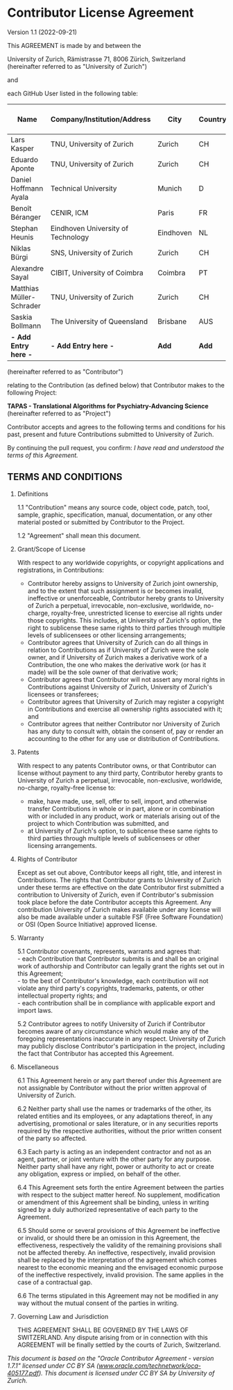 Contributor License Agreement
=============================
Version 1.1 (2022-09-21)

This AGREEMENT is made by and between the 

University of Zurich, Rämistrasse 71, 8006 Zürich, Switzerland   
(hereinafter referred to as "University of Zurich")

and 

each GitHub User listed in the following table:  

Name                     | Company/Institution/Address        | City      | Country | E-Mail/GitHub Username | CLA version accepted
------------------------ | ---------------------------------- | --------- | ------- | ---------------------- | ------------------
Lars Kasper              | TNU, University of Zurich          | Zurich    | CH      | mrikasper              | 1.0
Eduardo Aponte           | TNU, University of Zurich          | Zurich    | CH      | tnutapas               | 1.0
Daniel Hoffmann Ayala    | Technical University               | Munich    | D       | DanielHoffmannAyala    | 1.0
Benoît Béranger          | CENIR, ICM                         | Paris     | FR      | benoitberanger         | 1.0
Stephan Heunis           | Eindhoven University of Technology | Eindhoven | NL      | jsheunis               | 1.0
Niklas Bürgi             | SNS, University of Zurich          | Zurich    | CH      | nbuergi                | 1.0
Alexandre Sayal          | CIBIT, University of Coimbra       | Coimbra   | PT      | alexsayal              | 1.0
Matthias Müller-Schrader | TNU, University of Zurich          | Zurich    | CH      | mms-neuro              | 1.1
Saskia Bollmann          | The University of Queensland       | Brisbane  | AUS     | SaskiaBollmann         | 1.1
**- Add Entry here -**   | **- Add Entry here -**             | **Add**   | **Add** | **Add**                | 1.1

(hereinafter referred to as "Contributor")

relating to the Contribution (as defined below) that Contributor makes to the following Project: 

**TAPAS - Translational Algorithms for Psychiatry-Advancing Science**  
(hereinafter referred to as "Project")

Contributor accepts and agrees to the following terms and conditions for his past, present and future Contributions submitted to University of Zurich.

By continuing the pull request, you confirm:
*I have read and understood the terms of this Agreement.*


TERMS AND CONDITIONS
--------------------

1.  Definitions

    1.1 "Contribution" means any source code, object code, patch, tool, sample, graphic, specification, manual, documentation, or any other material posted or submitted by Contributor to the Project.

    1.2 "Agreement" shall mean this document.

2.  Grant/Scope of License  

    With respect to any worldwide copyrights, or copyright applications and registrations, in Contributions:
    - Contributor hereby assigns to University of Zurich joint ownership, and to the extent that such assignment is or becomes invalid, ineffective or unenforceable, Contributor hereby grants to University of Zurich a perpetual, irrevocable, non-exclusive, worldwide, no-charge, royalty-free, unrestricted license to exercise all rights under those copyrights. This includes, at University of Zurich's option, the right to sublicense these same rights to third parties through multiple levels of sublicensees or other licensing arrangements;
    - Contributor agrees that University of Zurich can do all things in relation to Contributions as if University of Zurich were the sole owner, and if University of Zurich makes a derivative work of a Contribution, the one who makes the derivative work (or has it made) will be the sole owner of that derivative work;
    - Contributor agrees that Contributor will not assert any moral rights in Contributions against University of Zurich, University of Zurich's licensees or transferees;
    - Contributor agrees that University of Zurich may register a copyright in Contributions and exercise all ownership rights associated with it; and
    - Contributor agrees that neither Contributor nor University of Zurich has any duty to consult with, obtain the consent of, pay or render an accounting to the other for any use or distribution of Contributions.

3.  Patents

    With respect to any patents Contributor owns, or that Contributor can license without payment to any third party, Contributor hereby grants to University of Zurich a perpetual, irrevocable, non-exclusive, worldwide, no-charge, royalty-free license to:
    - make, have made, use, sell, offer to sell, import, and otherwise transfer Contributions in whole or in part, alone or in combination with or included in any product, work or materials arising out of the project to which Contribution was submitted, and
    - at University of Zurich's option, to sublicense these same rights to third parties through multiple levels of sublicensees or other licensing arrangements.

4.  Rights of Contributor

    Except as set out above, Contributor keeps all right, title, and interest in Contributions. The rights that Contributor grants to University of Zurich under these terms are effective on the date Contributor first submitted a contribution to University of Zurich, even if Contributor's submission took place before the date Contributor accepts this Agreement. Any contribution University of Zurich makes available under any license will also be made available under a suitable FSF (Free Software Foundation) or OSI (Open Source Initiative) approved license.

5.  Warranty

    5.1 Contributor covenants, represents, warrants and agrees that:  
        -  each Contribution that Contributor submits is and shall be an original work of authorship and Contributor can legally grant the rights set out in this Agreement;  
        -  to the best of Contributor's knowledge, each contribution will not violate any third party's copyrights, trademarks, patents, or other intellectual property rights; and  
        -  each contribution shall be in compliance with applicable export and import laws.

    5.2 Contributor agrees to notify University of Zurich if Contributor becomes aware of any circumstance which would make any of the foregoing representations inaccurate in any respect. University of Zurich may publicly disclose Contributor's participation in the project, including the fact that Contributor has accepted this Agreement. 

6.  Miscellaneous

    6.1 This Agreement herein or any part thereof under this Agreement are not assignable by Contributor without the prior written approval of University of Zurich.

    6.2 Neither party shall use the names or trademarks of the other, its related entities and its employees, or any adaptations thereof, in any advertising, promotional or sales literature, or in any securities reports required by the respective authorities, without the prior written consent of the party so affected.

    6.3 Each party is acting as an independent contractor and not as an agent, partner, or joint venture with the other party for any purpose. Neither party shall have any right, power or authority to act or create any obligation, express or implied, on behalf of the other.

    6.4 This Agreement sets forth the entire Agreement between the parties with respect to the subject matter hereof. No supplement, modification or amendment of this Agreement shall be binding, unless in writing signed by a duly authorized representative of each party to the Agreement.

    6.5 Should some or several provisions of this Agreement be ineffective or invalid, or should there be an omission in this Agreement, the effectiveness, respectively the validity of the remaining provisions shall not be affected thereby. An ineffective, respectively, invalid provision shall be replaced by the interpretation of the agreement which comes nearest to the economic meaning and the envisaged economic purpose of the ineffective respectively, invalid provision. The same applies in the case of a contractual gap.

    6.6 The terms stipulated in this Agreement may not be modified in any way without the mutual consent of the parties in writing.

7.  Governing Law and Jurisdiction

    THIS AGREEMENT SHALL BE GOVERNED BY THE LAWS OF SWITZERLAND. Any dispute arising from or in connection with this AGREEMENT will be finally settled by the courts of Zurich, Switzerland.


*This document is based on the "Oracle Contributor Agreement - version 1.7.1" licensed under  CC BY SA (www.oracle.com/technetwork/oca-405177.pdf). This document is licensed under CC BY SA by University of Zurich.*

